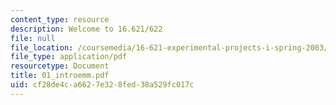 ```yaml
---
content_type: resource
description: Welcome to 16.621/622
file: null
file_location: /coursemedia/16-621-experimental-projects-i-spring-2003/cf28de4ca6627e328fed38a529fc017c_01_introemm.pdf
file_type: application/pdf
resourcetype: Document
title: 01_introemm.pdf
uid: cf28de4c-a662-7e32-8fed-38a529fc017c
---
```

